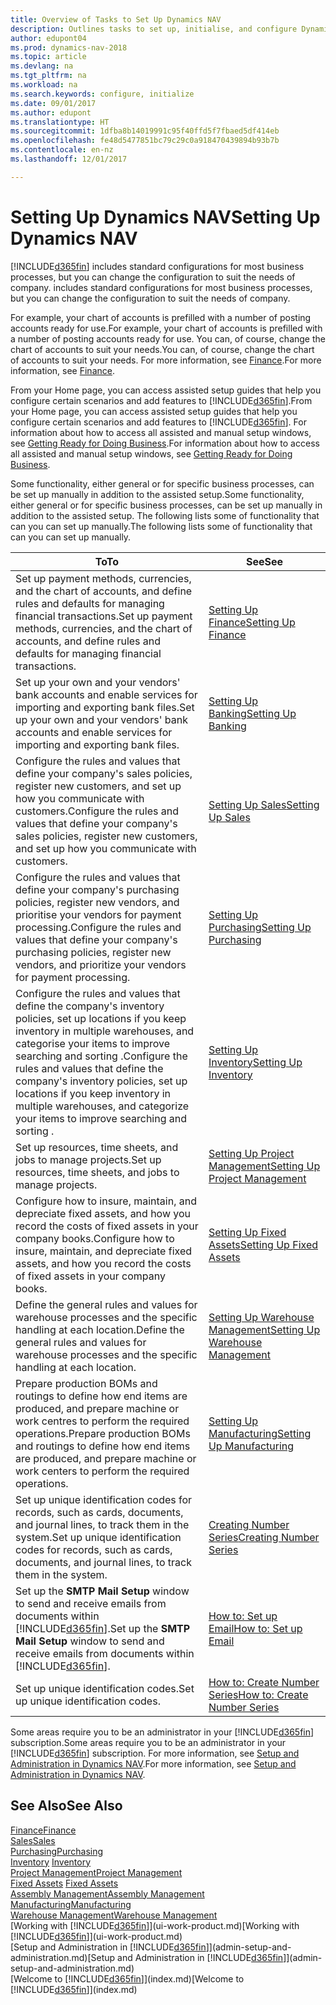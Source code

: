 ```yaml
---
title: Overview of Tasks to Set Up Dynamics NAV
description: Outlines tasks to set up, initialise, and configure Dynamics NAV to suit your needs.
author: edupont04
ms.prod: dynamics-nav-2018
ms.topic: article
ms.devlang: na
ms.tgt_pltfrm: na
ms.workload: na
ms.search.keywords: configure, initialize
ms.date: 09/01/2017
ms.author: edupont
ms.translationtype: HT
ms.sourcegitcommit: 1dfba8b14019991c95f40ffd5f7fbaed5df414eb
ms.openlocfilehash: fe48d5477851bc79c29c0a918470439894b93b7b
ms.contentlocale: en-nz
ms.lasthandoff: 12/01/2017

---
```

# <a name="setting-up-dynamics-nav"></a><span data-ttu-id="eccb7-103">Setting Up Dynamics NAV</span><span class="sxs-lookup"><span data-stu-id="eccb7-103">Setting Up Dynamics NAV</span></span>
[!INCLUDE[d365fin](includes/d365fin_md.md)]<span data-ttu-id="eccb7-104"> includes standard configurations for most business processes, but you can change the configuration to suit the needs of company.</span><span class="sxs-lookup"><span data-stu-id="eccb7-104"> includes standard configurations for most business processes, but you can change the configuration to suit the needs of company.</span></span>

<span data-ttu-id="eccb7-105">For example, your chart of accounts is prefilled with a number of posting accounts ready for use.</span><span class="sxs-lookup"><span data-stu-id="eccb7-105">For example, your chart of accounts is prefilled with a number of posting accounts ready for use.</span></span> <span data-ttu-id="eccb7-106">You can, of course, change the chart of accounts to suit your needs.</span><span class="sxs-lookup"><span data-stu-id="eccb7-106">You can, of course, change the chart of accounts to suit your needs.</span></span> <span data-ttu-id="eccb7-107">For more information, see [Finance](finance.md).</span><span class="sxs-lookup"><span data-stu-id="eccb7-107">For more information, see [Finance](finance.md).</span></span>

<span data-ttu-id="eccb7-108">From your Home page, you can access assisted setup guides that help you configure certain scenarios and add features to [!INCLUDE[d365fin](includes/d365fin_md.md)].</span><span class="sxs-lookup"><span data-stu-id="eccb7-108">From your Home page, you can access assisted setup guides that help you configure certain scenarios and add features to [!INCLUDE[d365fin](includes/d365fin_md.md)].</span></span> <span data-ttu-id="eccb7-109">For information about how to access all assisted and manual setup windows, see [Getting Ready for Doing Business](ui-get-ready-business.md).</span><span class="sxs-lookup"><span data-stu-id="eccb7-109">For information about how to access all assisted and manual setup windows, see [Getting Ready for Doing Business](ui-get-ready-business.md).</span></span>

<span data-ttu-id="eccb7-110">Some functionality, either general or for specific business processes, can be set up manually in addition to the assisted setup.</span><span class="sxs-lookup"><span data-stu-id="eccb7-110">Some functionality, either general or for specific business processes, can be set up manually in addition to the assisted setup.</span></span> <span data-ttu-id="eccb7-111">The following lists some of functionality that can you can set up manually.</span><span class="sxs-lookup"><span data-stu-id="eccb7-111">The following lists some of functionality that can you can set up manually.</span></span>

| <span data-ttu-id="eccb7-112">To</span><span class="sxs-lookup"><span data-stu-id="eccb7-112">To</span></span> | <span data-ttu-id="eccb7-113">See</span><span class="sxs-lookup"><span data-stu-id="eccb7-113">See</span></span> |
| --- | --- |
| <span data-ttu-id="eccb7-114">Set up payment methods, currencies, and the chart of accounts, and define rules and defaults for managing financial transactions.</span><span class="sxs-lookup"><span data-stu-id="eccb7-114">Set up payment methods, currencies, and the chart of accounts, and define rules and defaults for managing financial transactions.</span></span> |[<span data-ttu-id="eccb7-115">Setting Up Finance</span><span class="sxs-lookup"><span data-stu-id="eccb7-115">Setting Up Finance</span></span>](finance-setup-finance.md) |
| <span data-ttu-id="eccb7-116">Set up your own and your vendors' bank accounts and enable services for importing and exporting bank files.</span><span class="sxs-lookup"><span data-stu-id="eccb7-116">Set up your own and your vendors' bank accounts and enable services for importing and exporting bank files.</span></span> |[<span data-ttu-id="eccb7-117">Setting Up Banking</span><span class="sxs-lookup"><span data-stu-id="eccb7-117">Setting Up Banking</span></span>](bank-setup-banking.md) |
| <span data-ttu-id="eccb7-118">Configure the rules and values that define your company's sales policies, register new customers, and set up how you communicate with customers.</span><span class="sxs-lookup"><span data-stu-id="eccb7-118">Configure the rules and values that define your company's sales policies, register new customers, and set up how you communicate with customers.</span></span> |[<span data-ttu-id="eccb7-119">Setting Up Sales</span><span class="sxs-lookup"><span data-stu-id="eccb7-119">Setting Up Sales</span></span>](sales-setup-sales.md) |
| <span data-ttu-id="eccb7-120">Configure the rules and values that define your company's purchasing policies, register new vendors, and prioritise your vendors for payment processing.</span><span class="sxs-lookup"><span data-stu-id="eccb7-120">Configure the rules and values that define your company's purchasing policies, register new vendors, and prioritize your vendors for payment processing.</span></span> |[<span data-ttu-id="eccb7-121">Setting Up Purchasing</span><span class="sxs-lookup"><span data-stu-id="eccb7-121">Setting Up Purchasing</span></span>](purchasing-setup-purchasing.md) |
| <span data-ttu-id="eccb7-122">Configure the rules and values that define the company's inventory policies, set up locations if you keep inventory in multiple warehouses, and categorise your items to improve searching and sorting .</span><span class="sxs-lookup"><span data-stu-id="eccb7-122">Configure the rules and values that define the company's inventory policies, set up locations if you keep inventory in multiple warehouses, and categorize your items to improve searching and sorting .</span></span> |[<span data-ttu-id="eccb7-123">Setting Up Inventory</span><span class="sxs-lookup"><span data-stu-id="eccb7-123">Setting Up Inventory</span></span>](inventory-setup-inventory.md) |
| <span data-ttu-id="eccb7-124">Set up resources, time sheets, and jobs to manage projects.</span><span class="sxs-lookup"><span data-stu-id="eccb7-124">Set up resources, time sheets, and jobs to manage projects.</span></span> |[<span data-ttu-id="eccb7-125">Setting Up Project Management</span><span class="sxs-lookup"><span data-stu-id="eccb7-125">Setting Up Project Management</span></span>](projects-setup-projects.md) |
| <span data-ttu-id="eccb7-126">Configure how to insure, maintain, and depreciate fixed assets, and how you record the costs of fixed assets in your company books.</span><span class="sxs-lookup"><span data-stu-id="eccb7-126">Configure how to insure, maintain, and depreciate fixed assets, and how you record the costs of fixed assets in your company books.</span></span> |[<span data-ttu-id="eccb7-127">Setting Up Fixed Assets</span><span class="sxs-lookup"><span data-stu-id="eccb7-127">Setting Up Fixed Assets</span></span>](fa-setup.md) |
|<span data-ttu-id="eccb7-128">Define the general rules and values for warehouse processes and the specific handling at each location.</span><span class="sxs-lookup"><span data-stu-id="eccb7-128">Define the general rules and values for warehouse processes and the specific handling at each location.</span></span>|[<span data-ttu-id="eccb7-129">Setting Up Warehouse Management</span><span class="sxs-lookup"><span data-stu-id="eccb7-129">Setting Up Warehouse Management</span></span>](warehouse-setup-warehouse.md)|
|<span data-ttu-id="eccb7-130">Prepare production BOMs and routings to define how end items are produced, and prepare machine or work centres to perform the required operations.</span><span class="sxs-lookup"><span data-stu-id="eccb7-130">Prepare production BOMs and routings to define how end items are produced, and prepare machine or work centers to perform the required operations.</span></span>|[<span data-ttu-id="eccb7-131">Setting Up Manufacturing</span><span class="sxs-lookup"><span data-stu-id="eccb7-131">Setting Up Manufacturing</span></span>](production-configure-production-processes.md)|
| <span data-ttu-id="eccb7-132">Set up unique identification codes for records, such as cards, documents, and journal lines, to track them in the system.</span><span class="sxs-lookup"><span data-stu-id="eccb7-132">Set up unique identification codes for records, such as cards, documents, and journal lines, to track them in the system.</span></span> |[<span data-ttu-id="eccb7-133">Creating Number Series</span><span class="sxs-lookup"><span data-stu-id="eccb7-133">Creating Number Series</span></span>](ui-create-number-series.md) |
| <span data-ttu-id="eccb7-134">Set up the **SMTP Mail Setup** window to send and receive emails from documents within [!INCLUDE[d365fin](includes/d365fin_md.md)].</span><span class="sxs-lookup"><span data-stu-id="eccb7-134">Set up the **SMTP Mail Setup** window to send and receive emails from documents within [!INCLUDE[d365fin](includes/d365fin_md.md)].</span></span> |[<span data-ttu-id="eccb7-135">How to: Set up Email</span><span class="sxs-lookup"><span data-stu-id="eccb7-135">How to: Set up Email</span></span>](madeira-how-setup-email.md) |
| <span data-ttu-id="eccb7-136">Set up unique identification codes.</span><span class="sxs-lookup"><span data-stu-id="eccb7-136">Set up unique identification codes.</span></span> |[<span data-ttu-id="eccb7-137">How to: Create Number Series</span><span class="sxs-lookup"><span data-stu-id="eccb7-137">How to: Create Number Series</span></span>](ui-create-number-series.md) |

<span data-ttu-id="eccb7-138">Some areas require you to be an administrator in your [!INCLUDE[d365fin](includes/d365fin_md.md)] subscription.</span><span class="sxs-lookup"><span data-stu-id="eccb7-138">Some areas require you to be an administrator in your [!INCLUDE[d365fin](includes/d365fin_md.md)] subscription.</span></span> <span data-ttu-id="eccb7-139">For more information, see [Setup and Administration in Dynamics NAV](admin-setup-and-administration.md).</span><span class="sxs-lookup"><span data-stu-id="eccb7-139">For more information, see [Setup and Administration in Dynamics NAV](admin-setup-and-administration.md).</span></span>  

## <a name="see-also"></a><span data-ttu-id="eccb7-140">See Also</span><span class="sxs-lookup"><span data-stu-id="eccb7-140">See Also</span></span>
[<span data-ttu-id="eccb7-141">Finance</span><span class="sxs-lookup"><span data-stu-id="eccb7-141">Finance</span></span>](finance.md)  
[<span data-ttu-id="eccb7-142">Sales</span><span class="sxs-lookup"><span data-stu-id="eccb7-142">Sales</span></span>](sales-manage-sales.md)  
[<span data-ttu-id="eccb7-143">Purchasing</span><span class="sxs-lookup"><span data-stu-id="eccb7-143">Purchasing</span></span>](purchasing-manage-purchasing.md)  
<span data-ttu-id="eccb7-144">[Inventory](inventory-manage-inventory.md)  </span><span class="sxs-lookup"><span data-stu-id="eccb7-144">[Inventory](inventory-manage-inventory.md)  </span></span>  
[<span data-ttu-id="eccb7-145">Project Management</span><span class="sxs-lookup"><span data-stu-id="eccb7-145">Project Management</span></span>](projects-manage-projects.md)  
<span data-ttu-id="eccb7-146">[Fixed Assets](fa-manage.md)  </span><span class="sxs-lookup"><span data-stu-id="eccb7-146">[Fixed Assets](fa-manage.md)  </span></span>  
[<span data-ttu-id="eccb7-147">Assembly Management</span><span class="sxs-lookup"><span data-stu-id="eccb7-147">Assembly Management</span></span>](assembly-assemble-items.md)  
[<span data-ttu-id="eccb7-148">Manufacturing</span><span class="sxs-lookup"><span data-stu-id="eccb7-148">Manufacturing</span></span>](production-manage-manufacturing.md)  
[<span data-ttu-id="eccb7-149">Warehouse Management</span><span class="sxs-lookup"><span data-stu-id="eccb7-149">Warehouse Management</span></span>](warehouse-manage-warehouse.md)  
<span data-ttu-id="eccb7-150">[Working with [!INCLUDE[d365fin](includes/d365fin_md.md)]](ui-work-product.md)</span><span class="sxs-lookup"><span data-stu-id="eccb7-150">[Working with [!INCLUDE[d365fin](includes/d365fin_md.md)]](ui-work-product.md)</span></span>  
<span data-ttu-id="eccb7-151">[Setup and Administration in [!INCLUDE[d365fin](includes/d365fin_md.md)]](admin-setup-and-administration.md)</span><span class="sxs-lookup"><span data-stu-id="eccb7-151">[Setup and Administration in [!INCLUDE[d365fin](includes/d365fin_md.md)]](admin-setup-and-administration.md)</span></span>  
<span data-ttu-id="eccb7-152">[Welcome to [!INCLUDE[d365fin](includes/d365fin_md.md)]](index.md)</span><span class="sxs-lookup"><span data-stu-id="eccb7-152">[Welcome to [!INCLUDE[d365fin](includes/d365fin_md.md)]](index.md)</span></span>  

